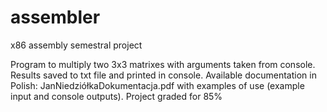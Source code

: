 # assembler
x86 assembly semestral project

Program to multiply two 3x3 matrixes with arguments taken from console. Results saved to txt file and printed in console.
Available documentation in Polish: JanNiedziółkaDokumentacja.pdf with examples of use (example input and console outputs).
Project graded for 85%
